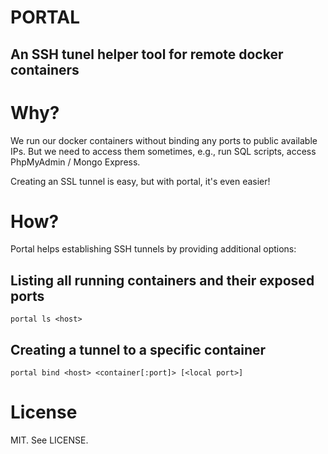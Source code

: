 # PORTAL 

## An SSH tunel helper tool for remote docker containers

# Why?

We run our docker containers without binding any ports to public available IPs.
But we need to access them sometimes, e.g., run SQL scripts, access PhpMyAdmin / Mongo Express.

Creating an SSL tunnel is easy, but with portal, it's even easier!

# How?

Portal helps establishing SSH tunnels by providing additional options:

## Listing all running containers and their exposed ports

`portal ls <host>`

## Creating a tunnel to a specific container

`portal bind <host> <container[:port]> [<local port>]`

# License

MIT. See LICENSE.